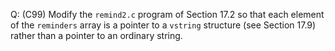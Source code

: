 Q: (C99) Modify the `remind2.c` program of Section 17.2 so that each element of
the `reminders` array is a pointer to a `vstring` structure (see Section 17.9)
rather than a pointer to an ordinary string.
